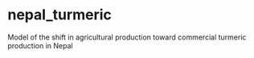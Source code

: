 # nepal_turmeric
Model of the shift in agricultural production toward commercial turmeric production in Nepal
